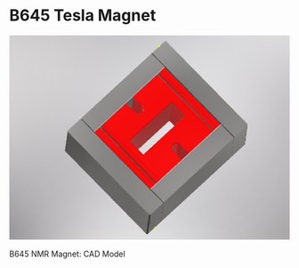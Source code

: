 # B645 Tesla Magnet

<p align="left">
<img src="magnet645.PNG" width="700"/>
</p>
<p align="left">
B645 NMR Magnet: CAD Model
</p>
